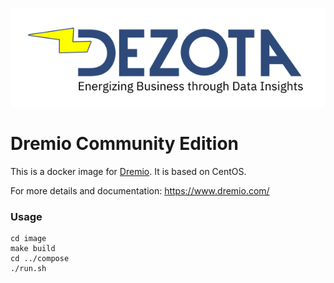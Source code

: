 ![image](https://github.com/Dezota/dockerfiles/raw/master/dezota_logo_sm.png)

# Dremio Community Edition 

This is a docker image for [Dremio](https://github.com/dremio/dremio-oss). 
It is based on CentOS.

For more details and documentation: https://www.dremio.com/

### Usage
```
cd image
make build
cd ../compose
./run.sh
```

